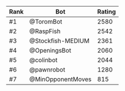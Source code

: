 Rank|Bot|Rating
---|---|---
#1|@ToromBot|2580
#2|@RaspFish|2542
#3|@Stockfish-MEDIUM|2361
#4|@OpeningsBot|2060
#5|@colinbot|2044
#6|@pawnrobot|1280
#7|@MinOpponentMoves|815

